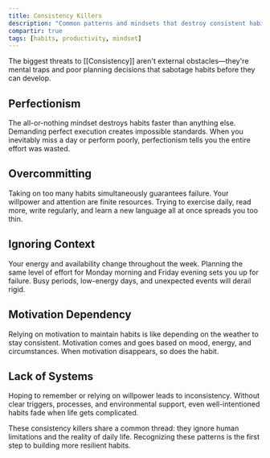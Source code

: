 ```yaml
---
title: Consistency Killers
description: "Common patterns and mindsets that destroy consistent habits before they can take root."
compartir: true
tags: [habits, productivity, mindset]
---
```


The biggest threats to [[Consistency]] aren't external obstacles—they're mental traps and poor planning decisions that sabotage habits before they can develop.

## Perfectionism

The all-or-nothing mindset destroys habits faster than anything else. Demanding perfect execution creates impossible standards. When you inevitably miss a day or perform poorly, perfectionism tells you the entire effort was wasted.

## Overcommitting

Taking on too many habits simultaneously guarantees failure. Your willpower and attention are finite resources. Trying to exercise daily, read more, write regularly, and learn a new language all at once spreads you too thin.

## Ignoring Context

Your energy and availability change throughout the week. Planning the same level of effort for Monday morning and Friday evening sets you up for failure. Busy periods, low-energy days, and unexpected events will derail rigid.

## Motivation Dependency

Relying on motivation to maintain habits is like depending on the weather to stay consistent. Motivation comes and goes based on mood, energy, and circumstances. When motivation disappears, so does the habit.

## Lack of Systems

Hoping to remember or relying on willpower leads to inconsistency. Without clear triggers, processes, and environmental support, even well-intentioned habits fade when life gets complicated.

These consistency killers share a common thread: they ignore human limitations and the reality of daily life. Recognizing these patterns is the first step to building more resilient habits.